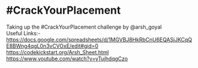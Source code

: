 # #CrackYourPlacement
Taking up the  #CrackYourPlacement challenge by @arsh_goyal <br>
Useful Links:-     https://docs.google.com/spreadsheets/d/1MGVBJ8HkRbCnU6EQASjJKCqQE8BWng4qgL0n3vCVOxE/edit#gid=0 <br>
                   https://codekickstart.org/Arsh_Sheet.html <br>
                   https://www.youtube.com/watch?v=yTujhdqgCzo
